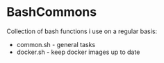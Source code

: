 # BashCommons
Collection of bash functions i use on a regular basis:
* common.sh - general tasks
* docker.sh - keep docker images up to date
